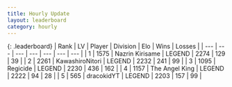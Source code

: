 ```yaml
---
title: Hourly Update
layout: leaderboard
category: hourly
---
```


{: .leaderboard}
| Rank | LV | Player | Division | Elo | Wins | Losses |
| --- | --- | --- | --- | --- | --- | --- |
| <span data-change="0">1</span> | 1575 | <span title="ID: 315148">Nazrin Kirisame</span> | LEGEND | <span data-change="-2">2274</span> | <span data-change="3">129</span> | <span data-change="1">39</span> |
| <span data-change="0">2</span> | 2261 | <span title="ID: 164871">KawashiroNitori</span> | LEGEND | <span data-change="0">2232</span> | <span data-change="0">241</span> | <span data-change="0">99</span> |
| <span data-change="0">3</span> | 1095 | <span title="ID: 353063">Regicide</span> | LEGEND | <span data-change="0">2230</span> | <span data-change="0">436</span> | <span data-change="0">162</span> |
| <span data-change="0">4</span> | 1157 | <span title="ID: 547162">The Angel King</span> | LEGEND | <span data-change="0">2222</span> | <span data-change="0">94</span> | <span data-change="0">28</span> |
| <span data-change="1">5</span> | 565 | <span title="ID: 4106">dracokidYT</span> | LEGEND | <span data-change="15">2203</span> | <span data-change="5">157</span> | <span data-change="1">99</span> |